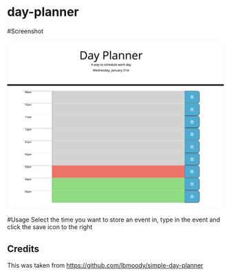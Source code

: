 # day-planner

#Screenshot

![Alt text](assets/images/dayplanner.jpg?raw=true "Day Planner")


#Usage 
Select the time you want to store an event in, type in the event and click the save icon to the right


## Credits
This was taken from https://github.com/lbmoody/simple-day-planner 

